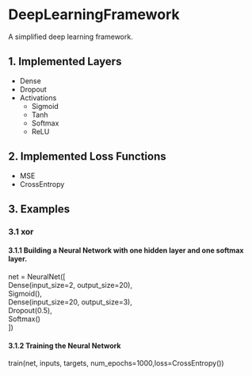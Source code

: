 DeepLearningFramework
=====
A simplified deep learning framework.<br>

## 1. Implemented Layers
* Dense<br>
* Dropout<br>
* Activations<br>
  * Sigmoid
  * Tanh
  * Softmax
  * ReLU

  

## 2. Implemented Loss Functions
* MSE<br>
* CrossEntropy<br>

## 3. Examples

### 3.1 xor
#### 3.1.1 Building a Neural Network with one hidden layer and one softmax layer.
net = NeuralNet([<br>
                 Dense(input_size=2, output_size=20),<br>
                 Sigmoid(),<br>
                 Dense(input_size=20, output_size=3),<br>
                 Dropout(0.5),<br>
                 Softmax()<br>
                 ])<br>
#### 3.1.2 Training the Neural Network
train(net, inputs, targets, num_epochs=1000,loss=CrossEntropy())



